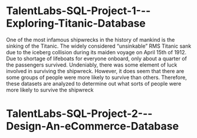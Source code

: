 # TalentLabs-SQL-Project-1---Exploring-Titanic-Database
One of the most infamous shipwrecks in the history of mankind is the sinking of the Titanic. The widely considered “unsinkable” RMS Titanic sank due to the iceberg collision during its maiden voyage on April 15th of 1912. Due to shortage of lifeboats for everyone onboard, only about a quarter of the passengers survived. Undeniably, there was some element of luck involved in surviving the shipwreck. However, it does seem that there are some groups of people were more likely to survive than others. Therefore, these datasets are analyzed to determine out what sorts of people were more likely to survive the shipwreck

# TalentLabs-SQL-Project-2---Design-An-eCommerce-Database

